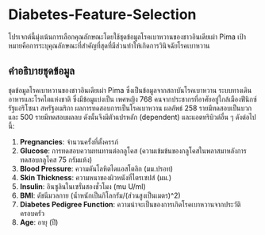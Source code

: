 # Diabetes-Feature-Selection
โปรเจกต์นี้มุ่งเน้นการเลือกคุณลักษณะโดยใช้ชุดข้อมูลโรคเบาหวานของชาวอินเดียเผ่า Pima เป้าหมายคือการระบุคุณลักษณะที่สำคัญที่สุดที่มีส่วนทำให้เกิดการวินิจฉัยโรคเบาหวาน

## คำอธิบายชุดข้อมูล

ชุดข้อมูลโรคเบาหวานของชาวอินเดียเผ่า Pima ซึ่งเป็นข้อมูลจากสถาบันโรคเบาหวาน ระบบทางเดินอาหารและโรคไตแห่งชาติ ซึ่งมีข้อมูแบ่งเป็น เพศหญิง 768 คนจากประชากรที่อาศัยอยู่ใกล้เมืองฟีนิกซ์รัฐแอริโซนา สหรัฐอเมริกา ผลการทดสอบการเป็นโรคเบาหวาน ผลลัพธ์ 258 รายมีทดสอบเป็นบวกและ 500 รายมีทดสอบผลลบ ดังนั้นจึงมีตัวแปรหลัก (dependent) และแอตทริบิวต์อื่น ๆ ดังต่อไปนี้:
1. **Pregnancies**: จำนวนครั้งที่ตั้งครรภ์
2. **Glucose**: การทดสอบความทนทานต่อกลูโคส (ความเข้มข้นของกลูโคสในพลาสมาหลังการทดสอบกลูโคส 75 กรัมแห้ง)
3. **Blood Pressure**: ความดันโลหิตไดแอสโตลิก (มม.ปรอท)
4. **Skin Thickness**: ความหนาของผิวหนังที่ไตรเซปส์ (มม.)
5. **Insulin**: อินซูลินในเซรั่มสองชั่วโมง (mu U/ml)
6. **BMI**: ดัชนีมวลกาย (น้ำหนักเป็นกิโลกรัม/(ส่วนสูงเป็นเมตร)^2)
7. **Diabetes Pedigree Function**: ความน่าจะเป็นของการเกิดโรคเบาหวานจากประวัติครอบครัว
8. **Age**: อายุ (ปี)
